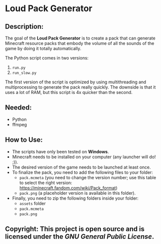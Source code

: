 # Loud Pack Generator

## Description:

The goal of the **Loud Pack Generator** is to create a pack that can generate Minecraft resource packs that embody the volume of all the sounds of the game by doing it totally automatically.

The Python script comes in two versions:

1. `run.py`
2. `run_slow.py`

The first version of the script is optimized by using multithreading and multiprocessing to generate the pack really quickly. The downside is that it uses a lot of RAM, but this script is 4x quicker than the second.

## Needed:

 - Python
 - ffmpeg

## How to Use:

- The scripts have only been tested on **Windows**.
- Minecraft needs to be installed on your computer (any launcher will do! ;)).
- The desired version of the game needs to be launched at least once.
- To finalize the pack, you need to add the following files to your folder:
  - `pack.mcmeta` (you need to change the version number; use this table to select the right version: https://minecraft.fandom.com/wiki/Pack_format)
  - `pack.png` (a placeholder version is available in this folder).
- Finally, you need to zip the following folders inside your folder:
  - `assets` folder
  - `pack.mcmeta`
  - `pack.png`

## Copyright: This project is open source and is licensed under the *GNU General Public License*.

